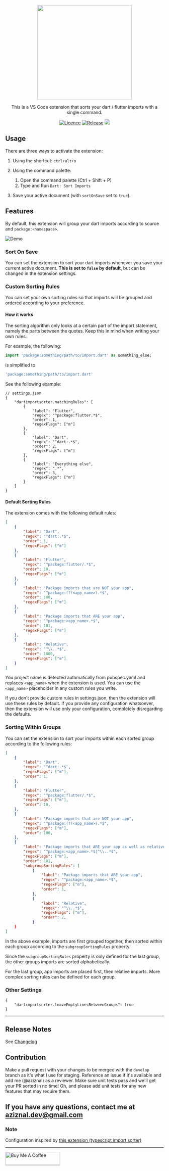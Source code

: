 <p align="center">
   <img src="icon.png" width="300px" style="margin: auto">
</p>

<p align="center">
This is a VS Code extension that sorts your dart / flutter imports with a single command.
</p>

<p align="center">
    <a href="https://github.com/aziznal/dart-import-sorter/blob/main/LICENSE"><img src="https://img.shields.io/github/license/aziznal/dart-import-sorter" alt="Licence"></a>
    <a href="https://GitHub.com/aziznal/dart-import-sorter/releases/"><img src="https://img.shields.io/github/release/aziznal/dart-import-sorter" alt="Release"></a>
    <a href="https://github.com/aziznal/dart-import-sorter/actions/workflows/test.yaml"><img src="https://github.com/aziznal/dart-import-sorter/actions/workflows/test.yaml/badge.svg"></a>
</p>

## Usage

There are three ways to activate the extension:

1. Using the shortcut: `ctrl+alt+o`

2. Using the command palette:

    1. Open the command palette (Ctrl + Shift + P)
    2. Type and Run `Dart: Sort Imports`

3. Save your active document (with `sortOnSave` set to `true`).

## Features

By default, this extension will group your dart imports according to source and `package:<namespace>`.

![Demo](demo/dart-import-sorter-demo.gif)

### Sort On Save

You can set the extension to sort your dart imports whenever you save your
current active document. **This is set to `false` by default**, but can be changed in the extension settings.

### Custom Sorting Rules

You can set your own sorting rules so that imports will be grouped and ordered according to your preference.

#### How it works

The sorting algorithm only looks at a certain part of the import statement, namely the parts between the quotes. Keep this in mind when writing your own rules.

For example, the following:

```dart
import 'package:something/path/to/import.dart' as something_else;
```

is simplified to

```dart
'package:something/path/to/import.dart'
```

See the following example:

```jsonc
// settings.json
{
    "dartimportsorter.matchingRules": [
        {
            "label": "Flutter",
            "regex": "^package:flutter.*$",
            "order": 1,
            "regexFlags": ["m"]
        },
        {
            "label": "Dart",
            "regex": "^dart:.*$",
            "order": 2,
            "regexFlags": ["m"]
        },
        {
            "label": "Everything else",
            "regex": ".*",
            "order": 3,
            "regexFlags": ["m"]
        }
    ]
}
```

#### Default Sorting Rules

The extension comes with the following default rules:

```json
[
    {
        "label": "Dart",
        "regex": "^dart:.*$",
        "order": 1,
        "regexFlags": ["m"]
    },
    {
        "label": "Flutter",
        "regex": "^package:flutter/.*$",
        "order": 10,
        "regexFlags": ["m"]
    },
    {
        "label": "Package imports that are NOT your app",
        "regex": "^package:(?!<app_name>).*$",
        "order": 100,
        "regexFlags": ["m"]
    },
    {
        "label": "Package imports that ARE your app",
        "regex": "^package:<app_name>.*$",
        "order": 101,
        "regexFlags": ["m"]
    },
    {
        "label": "Relative",
        "regex": "^\\..*$",
        "order": 1000,
        "regexFlags": ["m"]
    }
]
```

You project name is detected automatically from pubspec.yaml and replaces `<app_name>` when the extension is used. You can use the `<app_name>` placeholder in any custom rules you write.

If you don't provide custom rules in settings.json, then the extension will use these rules by default. If you provide any configuration whatsoever, then the extension will use only your configuration, completely disregarding the defaults.

### Sorting Within Groups

You can set the extension to sort your imports within each sorted group according to the following rules:

```json
[
    {
        "label": "Dart",
        "regex": "^dart:.*$",
        "regexFlags": ["m"],
        "order": 1,
    },
    {
        "label": "Flutter",
        "regex": "^package:flutter/.*$",
        "regexFlags": ["m"],
        "order": 10,
    },
    {
        "label": "Package imports that are NOT your app",
        "regex": "^package:(?!<app_name>).*$",
        "regexFlags": ["m"],
        "order": 100,
    },
    {
        "label": "Package imports that ARE your app as well as relative imports",
        "regex": "^package:<app_name>.*$|^\\..*$",
        "regexFlags": ["m"],
        "order": 101,
        "subgroupSortingRules": [
            {
                "label": "Package imports that ARE your app",
                "regex": "^package:<app_name>.*$",
                "regexFlags": ["m"],
                "order": 1,
            },
            {
                "label": "Relative",
                "regex": "^\\..*$",
                "regexFlags": ["m"],
                "order": 2,
            }
    }
]
```

In the above example, imports are first grouped together, then sorted within each group according to the `subgroupSortingRules` property.

Since the `subgroupSortingRules` property is only defined for the last group, the other groups imports are sorted alphabetically.

For the last group, app imports are placed first, then relative imports. More complex sorting rules can be defined for each group.

### Other Settings

```jsonc
{
    "dartimportsorter.leaveEmptyLinesBetweenGroups": true
}
```

---

## Release Notes

See [Changelog](./CHANGELOG.md)

## Contribution

Make a pull request with your changes to be merged with the `develop` branch as it's what I use for staging. Reference an issue if it's available and add me (@aziznal) as a reviewer. Make sure unit tests pass and we'll get your PR sorted in no time! Oh, and please add unit tests for any new features that may require them.

## If you have any questions, contact me at aziznal.dev@gmail.com

### Note

Configuration inspired by [this extension (typescript import sorter)](https://github.com/SoominHan/import-sorter)

---

<a href="https://www.buymeacoffee.com/aziznal" target="_blank"><img src="https://www.buymeacoffee.com/assets/img/custom_images/orange_img.png" alt="Buy Me A Coffee" style="height: 41px !important;width: 174px !important;box-shadow: 0px 3px 2px 0px rgba(190, 190, 190, 0.5) !important;-webkit-box-shadow: 0px 3px 2px 0px rgba(190, 190, 190, 0.5) !important;" ></a>
